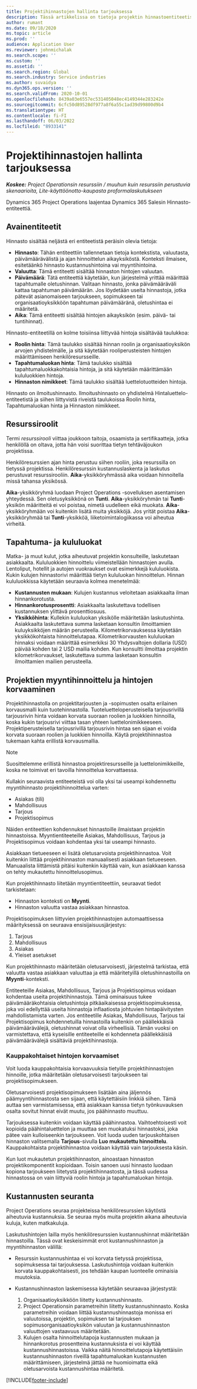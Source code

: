 ```yaml
---
title: Projektihinnastojen hallinta tarjouksessa
description: Tässä artikkelissa on tietoja projektin hinnastoentiteetistä.
author: rumant
ms.date: 09/18/2020
ms.topic: article
ms.prod: ''
audience: Application User
ms.reviewer: johnmichalak
ms.search.scope: ''
ms.custom: ''
ms.assetid: ''
ms.search.region: Global
ms.search.industry: Service industries
ms.author: suvaidya
ms.dyn365.ops.version: ''
ms.search.validFrom: 2020-10-01
ms.openlocfilehash: 8439a03e6557ec531405048ec4149344e283242e
ms.sourcegitcommit: 6cfc50d89528df977a8f6a55c1ad39d99800d9b4
ms.translationtype: HT
ms.contentlocale: fi-FI
ms.lasthandoff: 06/03/2022
ms.locfileid: "8933141"
---
```

# <a name="manage-project-price-lists-on-a-quote"></a>Projektihinnastojen hallinta tarjouksessa

_**Koskee:** Project Operationsin resurssiin / muuhun kuin resurssiin perustuvia skenaarioita, Lite-käyttöönotto-kaupasta proformalaskutukseen_

Dynamics 365 Project Operations laajentaa Dynamics 365 Salesin Hinnasto-entiteettiä. 

## <a name="key-entities"></a>Avainentiteetit

Hinnasto sisältää neljästä eri entiteetistä peräisin olevia tietoja:

- **Hinnasto**: Tähän entiteettiin tallennetaan tietoja kontekstista, valuutasta, päivämäärävälistä ja ajan hinnoittelun aikayksiköstä. Konteksti ilmaisee, esitetäänkö hinnasto kustannushintoina vai myyntihintoina. 
- **Valuutta**: Tämä entiteetti sisältää hinnaston hintojen valuutan. 
- **Päivämäärä**: Tätä entiteettiä käytetään, kun järjestelmä yrittää määrittää tapahtumalle oletushinnan. Valitaan hinnasto, jonka päivämääräväli kattaa tapahtuman päivämäärän. Jos löydetään useita hinnastoja, jotka pätevät asianomaiseen tarjoukseen, sopimukseen tai organisaatioyksikköön tapahtuman päivämääränä, oletushintaa ei määritetä. 
- **Aika**: Tämä entiteetti sisältää hintojen aikayksikön (esim. päivä- tai tuntihinnat). 

Hinnasto-entiteetillä on kolme toisiinsa liittyvää hintoja sisältävää taulukkoa:

  - **Roolin hinta**: Tämä taulukko sisältää hinnan roolin ja organisaatioyksikön arvojen yhdistelmälle, ja sitä käytetään rooliperusteisten hintojen määrittämiseen henkilöresursseille.
  - **Tapahtumaluokan hinta**: Tämä taulukko sisältää tapahtumaluokkakohtaisia hintoja, ja sitä käytetään määrittämään kululuokkien hintoja.
  - **Hinnaston nimikkeet**: Tämä taulukko sisältää luettelotuotteiden hintoja.
 
Hinnasto on ilmoitushinnasto. Ilmoitushinnasto on yhdistelmä Hintaluettelo-entiteetistä ja siihen liittyvistä riveistä taulukoissa Roolin hinta, Tapahtumaluokan hinta ja Hinnaston nimikkeet.

## <a name="resource-roles"></a>Resurssiroolit

Termi *resurssirooli* viittaa joukkoon taitoja, osaamista ja sertifikaatteja, jotka henkilöllä on oltava, jotta hän voisi suorittaa tietyn tehtäväjoukon projektissa.

Henkilöresurssien ajan hinta perustuu siihen rooliin, joka resurssilla on tietyssä projektissa. Henkilöresurssin kustannuslaskenta ja laskutus perustuvat resurssirooliin. **Aika**-yksikköryhmässä aika voidaan hinnoitella missä tahansa yksikössä.

**Aika**-yksikköryhmä luodaan Project Operations -sovelluksen asentamisen yhteydessä. Sen oletusyksikkönä on **Tunti**. **Aika**-yksikköryhmän tai **Tunti**-yksikön määritteitä ei voi poistaa, nimetä uudelleen eikä muokata. **Aika**-yksikköryhmään voi kuitenkin lisätä muita yksikköjä. Jos yrität poistaa **Aika**-yksikköryhmää tai **Tunti**-yksikköä, liiketoimintalogiikassa voi aiheutua virheitä.
 
## <a name="transaction-categories-and-expense-categories"></a>Tapahtuma- ja kululuokat

Matka- ja muut kulut, jotka aiheutuvat projektin konsulteille, laskutetaan asiakkaalta. Kululuokkien hinnoittelu viimeistellään hinnastojen avulla. Lentoliput, hotellit ja autojen vuokraukset ovat esimerkkejä kululuokista. Kukin kulujen hinnastorivi määrittää tietyn kululuokan hinnoittelun. Hinnan kululuokkissa käytetään seuraavia kolmea menetelmää:

- **Kustannusten mukaan**: Kulujen kustannus veloitetaan asiakkaalta ilman hinnankorotusta.
- **Hinnankorotusprosentti**: Asiakkaalta laskutettava todellisen kustannuksen ylittävä prosenttiosuus. 
- **Yksikköhinta**: Kullekin kululuokan yksikölle määritetään laskutushinta. Asiakkaalta laskutettava summa lasketaan konsultin ilmoittamien kuluyksikköjen määrän perusteella. Kilometrikorvauksessa käytetään yksikkökohtaista hinnoittelutapaa. Kilometrikorvausten kululuokan hinnaksi voidaan määrittää esimerkiksi 30 Yhdysvaltojen dollaria (USD) päivää kohden tai 2 USD mailia kohden. Kun konsultti ilmoittaa projektin kilometrikorvaukset, laskutettava summa lasketaan konsultin ilmoittamien mailien perusteella.
 
## <a name="project-sales-pricing-and-overrides"></a>Projektien myyntihinnoittelu ja hintojen korvaaminen

Projektihinnastolla on projektitarjousten ja -sopimusten osalta erilainen korvausmalli kuin tuotehinnastolla. Tuoteluetteloperusteisella tarjousrivillä tarjousrivin hinta voidaan korvata suoraan roolien ja luokkien hinnoilla, koska kukin tarjousrivi viittaa tasan yhteen luettelonimikkeeseen. Projektiperusteisella tarjousrivillä tarjousrivin hintaa sen sijaan ei voida korvata suoraan roolien ja luokkien hinnoilla. Käytä projektihinnastoa tukemaan kahta erillistä korvausmallia.

> [!NOTE]
> Suosittelemme erillistä hinnastoa projektiresursseille ja luettelonimikkeille, koska ne toimivat eri tavoilla hinnoittelua korvattaessa.

Kullakin seuraavista entiteeteistä voi olla yksi tai useampi kohdennettu myyntihinnasto projektihinnoittelua varten:

- Asiakas (tili) 
- Mahdollisuus 
- Tarjous 
- Projektisopimus

Näiden entiteettien kohdennukset hinnastoille ilmaistaan projektin hinnastoissa. Myyntientiteeteille Asiakas, Mahdollisuus, Tarjous ja Projektisopimus voidaan kohdentaa yksi tai useampi hinnasto.

Asiakkaan tietueeseen ei lisätä oletusarvoista projektihinnastoa. Voit kuitenkin liittää projektihinnaston manuaalisesti asiakkaan tietueeseen. Manuaalista liittämistä pitäisi kuitenkin käyttää vain, kun asiakkaan kanssa on tehty mukautettu hinnoittelusopimus. 

Kun projektihinnasto liitetään myyntientiteettiin, seuraavat tiedot tarkistetaan:

- Hinnaston konteksti on **Myynti**. 
- Hinnaston valuutta vastaa asiakkaan hinnastoa. 

Projektisopimuksen liittyvien projektihinnastojen automaattisessa määrityksessä on seuraava ensisijaisuusjärjestys:

1. Tarjous
2. Mahdollisuus
3. Asiakas 
4. Yleiset asetukset 

Kun projektihinnasto määritetään oletusarvoisesti, järjestelmä tarkistaa, että valuutta vastaa asiakkaan valuuttaa ja että määritetyillä oletushinnastoilla on **Myynti**-konteksti.

Entiteeteille Asiakas, Mahdollisuus, Tarjous ja Projektisopimus voidaan kohdentaa useita projektihinnastoja. Tämä ominaisuus tukee päivämääräkohtaisia oletushintoja pitkäaikaisessa projektisopimuksessa, joka voi edellyttää useita hinnastoja inflaatiosta johtuvien hintapäivitysten mahdollistamista varten. Jos entiteetille Asiakas, Mahdollisuus, Tarjous tai Projektisopimus kohdennetuilla hinnastoilla kuitenkin on päällekkäisiä päivämäärävälejä, oletushinnat voivat olla virheellisiä. Tämän vuoksi on varmistettava, että kyseisille entiteeteille ei kohdenneta päällekkäisiä päivämäärävälejä sisältäviä projektihinnastoja.

### <a name="deal-specific-price-overrides"></a>Kauppakohtaiset hintojen korvaamiset

Voit luoda kauppakohtaisia korvaavuuksia tietyille projektihinnastojen hinnoille, jotka määritetään oletusarvoisesti tarjoukseen tai projektisopimukseen.

Oletusarvoisesti projektisopimukseen lisätään aina jäljennös päämyyntihinnastosta sen sijaan, että käytettäisiin linkkiä siihen. Tämä auttaa sen varmistamisessa, että asiakkaan kanssa tietyn työnkuvauksen osalta sovitut hinnat eivät muutu, jos päähinnasto muuttuu.

Tarjouksessa kuitenkin voidaan käyttää päähinnastoa. Vaihtoehtoisesti voit kopioida päähintaluettelon ja muuttaa sen muokatuksi hinnastoksi, joka pätee vain kulloiseenkin tarjoukseen. Voit luoda uuden tarjouskohtaisen hinnaston valitsemalla **Tarjous**-sivulla **Luo mukautettu hinnoittelu**. Kauppakohtaista projektihinnastoa voidaan käyttää vain tarjouksesta käsin. 

Kun luot mukautetun projektihinnaston, ainoastaan hinnaston projektikomponentit kopioidaan. Toisin sanoen uusi hinnasto luodaan kopiona tarjoukseen liitetystä projektihinnastosta, ja tässä uudessa hinnastossa on vain liittyviä roolin hintoja ja tapahtumaluokan hintoja.
  
## <a name="tracking-costs"></a>Kustannusten seuranta

Project Operations seuraa projekteissa henkilöresurssien käytöstä aiheutuvia kustannuksia. Se seuraa myös muita projektin aikana aiheutuvia kuluja, kuten matkakuluja.

Laskutushintojen lailla myös henkilöresurssien kustannushinnat määritetään hinnastoilla. Tässä ovat keskeisimmät erot kustannushinnaston ja myyntihinnaston välillä:

- Resurssin kustannushintaa ei voi korvata tietyssä projektissa, sopimuksessa tai tarjouksessa. Laskutushintoja voidaan kuitenkin korvata kauppakohtaisesti, jos tehdään kaupan luonteelle ominaisia muutoksia. 

- Kustannushinnaston laskemisessa käytetään seuraavaa järjestystä:

    1. Organisaatioyksikköön liitetty kustannushinnasto.
    2. Project Operationsin parametreihin liitetty kustannushinnasto. Koska parametreihin voidaan liittää kustannushinnastoja monissa eri valuutoissa, projektin, sopimuksen tai tarjouksen sopimusorganisaatioyksikön valuutan ja kustannushinnaston valuuttojen vastaavuus määritetään.
    3. Kulujen osalta hinnoittelutapoja kustannusten mukaan ja hinnankorotus prosentteina kustannuksista ei voi käyttää kustannushinnastoissa. Vaikka näitä hinnoittelutapoja käytettäisiin kustannushinnaston riveillä tapahtumaluokan kustannusten määrittämiseen, järjestelmä jättää ne huomioimatta eikä oletusarvoista kustannushintaa määritetä.


[!INCLUDE[footer-include](../includes/footer-banner.md)]